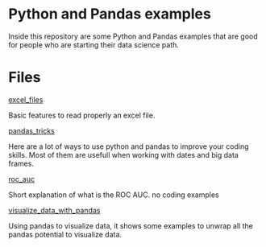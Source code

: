 # Python and Pandas examples

Inside this repository are some Python and Pandas examples that are good for people who are starting their data science path.

# Files

[excel_files](./excel_files.ipynb)

Basic features to read properly an excel file.

[pandas_tricks](./pandas_tricks.ipynb)

Here are a lot of ways to use python and pandas to improve your coding skills. Most of them are usefull when working with dates and big data frames.

[roc_auc](./roc_auc.ipynb)

Short explanation of what is the ROC AUC. no coding examples

[visualize_data_with_pandas](./visualize_data_with_pandas.ipynb)

Using pandas to visualize data, it shows some examples to unwrap all the pandas potential to visualize data.